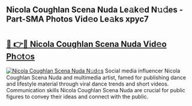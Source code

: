 ## Nicola Coughlan Scena Nuda Le𝚊k𝚎d N𝚞𝚍es - Part-SMA Photos Vid𝚎o Le𝚊ks xpyc7

# <h2><a href="http://fbf17z8.evod.top/?m=Nicola+Coughlan+Scena+Nuda">🔗 👉🔴 Nicola Coughlan Scena Nuda Vid𝚎o Ph𝚘t𝚘s</a></h2>

[![Nicola Coughlan Scena Nuda N𝚞d𝚎s](https://i.imgur.com/8V9OHl7.gif)](http://fbf17z8.evod.top/?m=Nicola+Coughlan+Scena+Nuda)
Social media influencer Nicola Coughlan Scena Nuda and multimedia artist, famed for publishing dance and lifestyle material through viral dance trends and short videos. Communication skills Nicola Coughlan Scena Nuda are crucial for public figures to convey their ideas and connect with the public. 

